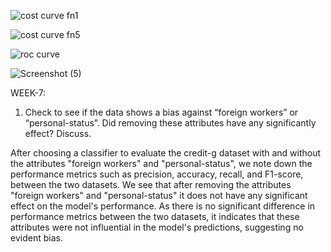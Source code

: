 


![cost curve fn1](https://github.com/00Pratik-Biswas00/College_Sixth_Semester_Labs/assets/114896796/867b7084-e070-44fb-bddb-0ec6d71ede75)



![cost curve fn5](https://github.com/00Pratik-Biswas00/College_Sixth_Semester_Labs/assets/114896796/26da2a9e-cd39-459e-961a-ae4836914109)



![roc curve](https://github.com/00Pratik-Biswas00/College_Sixth_Semester_Labs/assets/114896796/b773c57b-baa4-451f-b4e2-20226767592f)



![Screenshot (5)](https://github.com/00Pratik-Biswas00/College_Sixth_Semester_Labs/assets/114896796/6a26e8ad-eab2-4a39-9174-75d3402454e8)


WEEK-7:

1. Check to see if the data shows a bias against “foreign workers” or “personal-status”. Did removing these attributes have any significantly effect? Discuss.

After choosing a classifier to evaluate the credit-g dataset with and without the attributes "foreign workers" and "personal-status", we note down the performance metrics such as precision, accuracy, recall, and F1-score, between the two datasets.
We see that after removing the attributes "foreign workers" and "personal-status" it does not have any significant effect on the model's performance. As there is no significant difference in performance metrics between the two datasets, it indicates that these attributes were not influential in the model's predictions, suggesting no evident bias.

